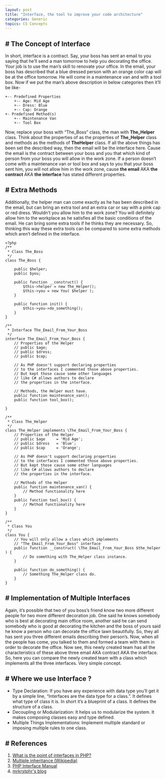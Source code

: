 ```yaml
---
layout: post
title: "Interface, the tool to improve your code architecture"
categories: Generic
topics: CS Concepts
---
```


## \# The Concept of Interface
In short, interface is a contract. Say, your boss has sent an email to you saying that he’ll send a man tomorrow to help you decorating the office. Your job is to use the man’s skill to renovate your office. In the email, your boss has described that a blue dressed person with an orange color cap will be at the office tomorrow. He will come in a maintenance van and with a tool box. Now if we put the man’s above description in below categories then it’ll be like-

```
+-- Predefined Properties
	+-- Age: Mid Age
	+-- Dress: Blue
	+-- Cap: Orange
+- Predefined Method(s)
	+-- Maintenance Van
	+-- Tool Box
```

Now, replace your boss with “The_Boss” class, the man with **The_Helper** class. Think about the properties of as the properties of **The_Helper** class and methods as the methods of **TheHelper** class. If all the above things has been set the described way, then the email will be the interface here. Cause the email is the contract between your boss and you that which kind of person from your boss you will allow in the work zone. If a person doesn’t come with a maintenance van or tool box and says to you that your boss sent him, you will not allow him in the work zone, cause **the email** AKA **the contract** AKA **the interface** has stated different properties.

## \# Extra Methods
Additionally, the helper man can come exactly as he has been described in the email, but can bring an extra tool and an extra car or say with a pink cap or red dress. Wouldn’t you allow him to the work zone? You will definitely allow him to the workplace as he satisfies all the basic conditions of the email. He can bring some extra tools if he thinks they are necessary. So, thinking this way these extra tools can be compared to some extra methods which aren’t defined in the interface.

```
<?php
/**
 * Class The_Boss
 */
class The_Boss {

    public $helper;
    public $you;

    public function __construct() {
        $this->helper = new The_Helper();
        $this->you = new You( $helper );
    }

    public function init() {
        $this->you->do_something();
    }
}

/**
 * Interface The_Email_From_Your_Boss
 */
interface The_Email_From_Your_Boss {
    // Properties of the Helper
    // public $age;
    // public $dress;
    // public $cap;

    // As PHP doesn't support declaring properties
    // to the interfaces I commented those above properties.
    // But kept those cause some other languages
    // like C# allows authors to declare
    // the properties in the interface.

    // Methods, the Helper must have.
    public function maintenance_van();
    public function tool_box();

}

/**
 * Class The_Helper
 */
class The_Helper implements \The_Email_From_Your_Boss {
    // Properties of the Helper
    // public $age     = 'Mid Age';
    // public $dress   = 'Blue';
    // public $cap     = 'Orange';

    // As PHP doesn't support declaring properties
    // to the interfaces I commented those above properties.
    // But kept those cause some other languages
    // like C# allows authors to declare
    // the properties in the interface.

    // Methods of the Helper
    public function maintenance_van() {
        // Method functionality here
    }
    public function tool_box() {
        // Method functionality here
    }
}

/**
 * Class You
 */
class You {
    // You will only allow a class which implements
    // "The_Email_From_Your_Boss" interface
    public function __construct( \The_Email_From_Your_Boss $the_helper ) {
        // Do something with The_Helper class instance.
    }

    public function do_something() {
        // Something The_Helper class do.
    }
}
```

## \# Implementation of Multiple Interfaces
Again, it’s possible that two of you boss’s friend know two more different people for two more different decoration job. One said he knows somebody who is best at decorating main office room, another said he can send somebody who is good at decorating the kitchen and the boss of yours said he know a person who can decorate the office lawn beautifully. So, they all has sent you three different emails describing their person’s. Now, when all the people has come, you talked to them and formed a team with them in order to decorate the office. Now see, this newly created team has all the characteristics of these above three email AKA contract AKA the interface. So, here you can compare the newly created team with a class which implements all the three interfaces. Very simple concept.

## \# Where we use Interface ?
- Type Declaration: If you have any experience with data type you’ll get it by a simple line, “Interfaces are the data type for a class.”. It defines what type of class it is. In short it’s a blueprint of a class. It defines the structure of a class.
- Decoupling or Modularization: It helps us to modularize the system. It makes composing classes easy and type defined.
- Multiple Things Implementations: Implement multiple standard or imposing multiple rules to one class.

## \# References

1. [What is the point of interfaces in PHP?](https://stackoverflow.com/questions/20463/what-is-the-point-of-interfaces-in-php)
2. [Multiple inheritance (Wikipedia)](https://en.wikipedia.org/wiki/Multiple_inheritance)
3. [PHP Interface Manual](http://php.net/manual/en/language.oop5.interfaces.php)
4. [mrkrstphr's blog](http://kristopherwilson.com/2015/03/26/using-interfaces-effectively-in-php/)
